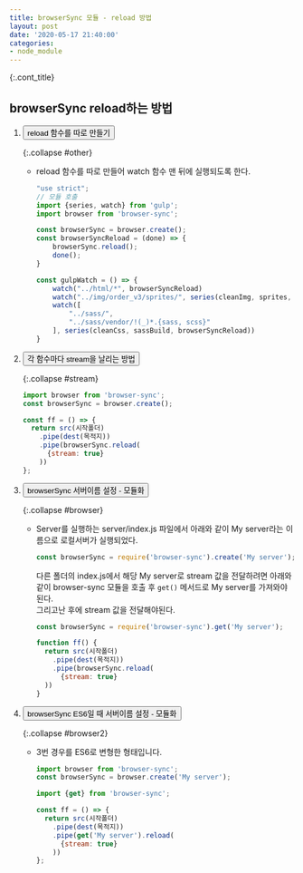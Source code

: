 ```yaml
---
title: browserSync 모듈 - reload 방법
layout: post
date: '2020-05-17 21:40:00'
categories:
- node_module
---
```


{:.cont_title}
## browserSync reload하는 방법

1. <button data-toggle="collapse" data-target="#other">
   reload 함수를 따로 만들기  
   </button>   

   {:.collapse #other} 
   * reload 함수를 따로 만들어 watch 함수 맨 뒤에 실행되도록 한다.  
     ```javascript
     "use strict";
     // 모듈 호출
     import {series, watch} from 'gulp';
     import browser from 'browser-sync';
   
     const browserSync = browser.create();
     const browserSyncReload = (done) => {
         browserSync.reload();
         done();
     }
   
     const gulpWatch = () => {   
         watch("../html/*", browserSyncReload)
         watch("../img/order_v3/sprites/", series(cleanImg, sprites, sassBuild, browserSyncReload))
         watch([
             "../sass/",
             "../sass/vendor/!(_)*.{sass, scss}"
         ], series(cleanCss, sassBuild, browserSyncReload))
     }
     ```

2. <button data-toggle="collapse" data-target="#stream">
   각 함수마다 stream을 날리는 방법
   </button>  

   {:.collapse #stream}
   ```javascript
   import browser from 'browser-sync';
   const browserSync = browser.create();
   
   const ff = () => {
     return src(시작폴더)
       .pipe(dest(목적지))
       .pipe(browserSync.reload(
         {stream: true}
       ))
   };
   ```
   
3. <button data-toggle="collapse" data-target="#browser">
   browserSync 서버이름 설정 - 모듈화  
   </button>
   
   {:.collapse #browser}
   * Server를 실행하는 server/index.js 파일에서 아래와 같이 My server라는 이름으로 로컬서버가 실행되었다.  
     
     ```javascript
     const browserSync = require('browser-sync').create('My server');
     ```
   
     다른 폴더의 index.js에서 해당 My server로 stream 값을 전달하려면 아래와 같이 browser-sync 모듈을 호출 후 `get()` 메서드로 My server를 가져와야 된다.  
     그리고난 후에 stream 값을 전달해야된다.
       
     ```javascript
     const browserSync = require('browser-sync').get('My server');
   
     function ff() {
       return src(시작폴더)
         .pipe(dest(목적지))
         .pipe(browserSync.reload(
           {stream: true}
       ))
     }
     ```
   
4. <button data-toggle="collapse" data-target="#browser2">
   browserSync ES6일 때 서버이름 설정 - 모듈화  
   </button>
      
   {:.collapse #browser2}
   * 3번 경우를 ES6로 변형한 형태입니다.  
        
     ```javascript
     import browser from 'browser-sync';
     const browserSync = browser.create('My server');
     ```
   
     ```javascript
     import {get} from 'browser-sync';
   
     const ff = () => {
       return src(시작폴더)
         .pipe(dest(목적지))
         .pipe(get('My server').reload(
           {stream: true}
         ))
     };
     ```